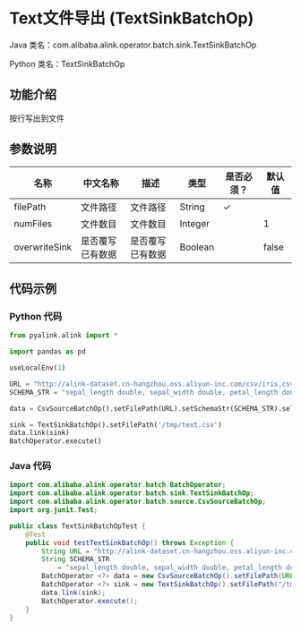# Text文件导出 (TextSinkBatchOp)
Java 类名：com.alibaba.alink.operator.batch.sink.TextSinkBatchOp

Python 类名：TextSinkBatchOp


## 功能介绍

按行写出到文件

## 参数说明
| 名称 | 中文名称 | 描述 | 类型 | 是否必须？ | 默认值 |
| --- | --- | --- | --- | --- | --- |
| filePath | 文件路径 | 文件路径 | String | ✓ |  |
| numFiles | 文件数目 | 文件数目 | Integer |  | 1 |
| overwriteSink | 是否覆写已有数据 | 是否覆写已有数据 | Boolean |  | false |

## 代码示例
### Python 代码
```python
from pyalink.alink import *

import pandas as pd

useLocalEnv(1)

URL = "http://alink-dataset.cn-hangzhou.oss.aliyun-inc.com/csv/iris.csv"
SCHEMA_STR = "sepal_length double, sepal_width double, petal_length double, petal_width double, category string"

data = CsvSourceBatchOp().setFilePath(URL).setSchemaStr(SCHEMA_STR).select("category")

sink = TextSinkBatchOp().setFilePath('/tmp/text.csv')
data.link(sink)
BatchOperator.execute()
```
### Java 代码
```java
import com.alibaba.alink.operator.batch.BatchOperator;
import com.alibaba.alink.operator.batch.sink.TextSinkBatchOp;
import com.alibaba.alink.operator.batch.source.CsvSourceBatchOp;
import org.junit.Test;

public class TextSinkBatchOpTest {
	@Test
	public void testTextSinkBatchOp() throws Exception {
		String URL = "http://alink-dataset.cn-hangzhou.oss.aliyun-inc.com/csv/iris.csv";
		String SCHEMA_STR
			= "sepal_length double, sepal_width double, petal_length double, petal_width double, category string";
		BatchOperator <?> data = new CsvSourceBatchOp().setFilePath(URL).setSchemaStr(SCHEMA_STR).select("category");
		BatchOperator <?> sink = new TextSinkBatchOp().setFilePath("/tmp/text.csv").setOverwriteSink(true);
		data.link(sink);
		BatchOperator.execute();
	}
}
```
